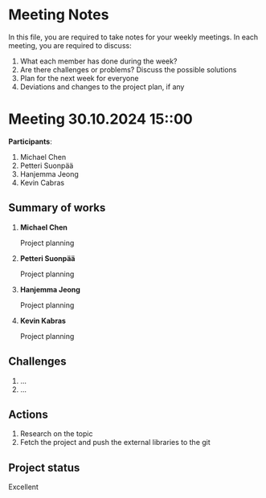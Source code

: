 # Meeting Notes
In this file, you are required to take notes for your weekly meetings. 
In each meeting, you are required to discuss:

1. What each member has done during the week?
2. Are there challenges or problems? Discuss the possible solutions
3. Plan for the next week for everyone
4. Deviations and changes to the project plan, if any


# Meeting 30.10.2024 15::00

**Participants**: 
1. Michael Chen
2. Petteri Suonpää
3. Hanjemma Jeong
4. Kevin Cabras

## Summary of works
1. **Michael Chen**
   
   Project planning

2. **Petteri Suonpää**

   Project planning

3. **Hanjemma Jeong**

   Project planning

4. **Kevin Kabras**

   Project planning


## Challenges

1. ...
2. ...

## Actions
1. Research on the topic
2. Fetch the project and push the external libraries to the git

## Project status 
Excellent
